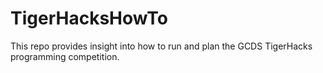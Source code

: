 # TigerHacksHowTo
This repo provides insight into how to run and plan the GCDS TigerHacks programming competition. 
